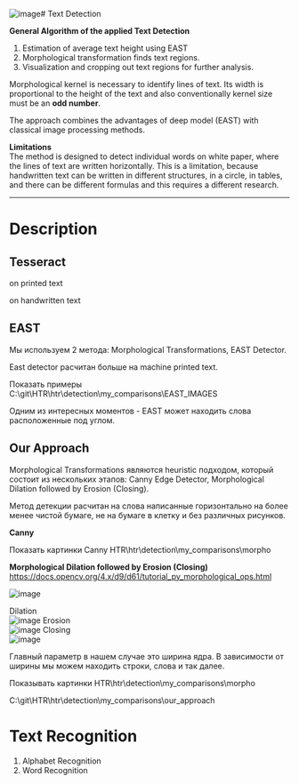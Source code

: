 ![image](https://github.com/user-attachments/assets/59968ed8-5471-4f6e-859b-80e34bb2fb28)# Text Detection

**General Algorithm of the applied Text Detection**
1. Estimation of average text height using EAST
2. Morphological transformation finds text regions.
3. Visualization and cropping out text regions for further analysis.

Morphological kernel is necessary to identify lines of text. Its width is proportional to the height of the text and also conventionally kernel size must be an **odd number**.

The approach combines the advantages of deep model (EAST) with classical image processing methods.

**Limitations**  
The method is designed to detect individual words on white paper, where the lines of text are written horizontally. This is a limitation, because handwritten text can be written in different structures, in a circle, in tables, and there can be different formulas and this requires a different research.

---

# Description

## Tesseract 

on printed text

on handwritten text

## EAST

Мы используем 2 метода: Morphological Transformations, EAST Detector.

East detector расчитан больше на machine printed text. 

Показать примеры
C:\git\HTR\htr\detection\my_comparisons\EAST_IMAGES

Одним из интересных моментов - EAST может находить слова расположенные под углом.

## Our Approach

Morphological Transformations являются heuristic подходом, который состоит из нескольких этапов: Canny Edge Detector, Morphological Dilation followed by Erosion (Closing). 

Метод детекции расчитан на слова написанные горизонтально на более менее чистой бумаге, не на бумаге в клетку и без различных рисунков.

**Canny**

Показать картинки Canny 
HTR\htr\detection\my_comparisons\morpho

**Morphological Dilation followed by Erosion (Closing)**  
https://docs.opencv.org/4.x/d9/d61/tutorial_py_morphological_ops.html


![image](https://github.com/user-attachments/assets/ad661286-df81-4722-8fd1-b0fc60880c2d)

Dilation  
![image](https://github.com/user-attachments/assets/d25f49ea-deb4-4af2-b040-df13b0aa118e)
Erosion  
![image](https://github.com/user-attachments/assets/23667997-13a6-4c3a-b259-d29e38cc7f9a)
Closing  
![image](https://github.com/user-attachments/assets/710a3dd2-a721-4a3a-9c87-e3cc343d7d18)

Главный параметр в нашем случае это ширина ядра. В зависимости от ширины мы можем находить строки, слова и так далее.

Показывать картинки
HTR\htr\detection\my_comparisons\morpho

C:\git\HTR\htr\detection\my_comparisons\our_approach
# Text Recognition

1) Alphabet Recognition
2) Word Recognition
